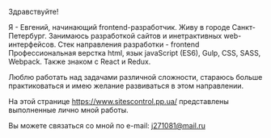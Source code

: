 Здравствуйте!

Я - Евгений, начинающий frontend-разработчик. Живу в городе Санкт-Петербург. Занимаюсь разработкой сайтов и инетрактивных web-интерфейсов.
Стек направления разработки - frontend
Профессиональная верстка html, язык javaScript (ES6), Gulp, CSS, SASS, Webpack. Также знаком с React и Redux.

Люблю работать над задачами различной сложности, стараюсь больше практиковаться и имею желание развиваться в этом направлении.

На этой странице https://www.sitescontrol.pp.ua/ представлены выполненные лично мной работы.

Вы можете связаться со мной по e-mail: j271081@mail.ru


